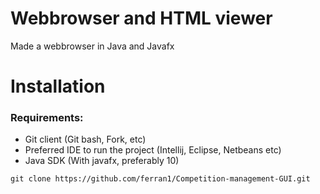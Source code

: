# Webbrowser and HTML viewer
Made a webbrowser in Java and Javafx

# Installation
### Requirements:
* Git client (Git bash, Fork, etc)
* Preferred IDE to run the project (Intellij, Eclipse, Netbeans etc)
* Java SDK (With javafx, preferably 10)

```
git clone https://github.com/ferran1/Competition-management-GUI.git
```
